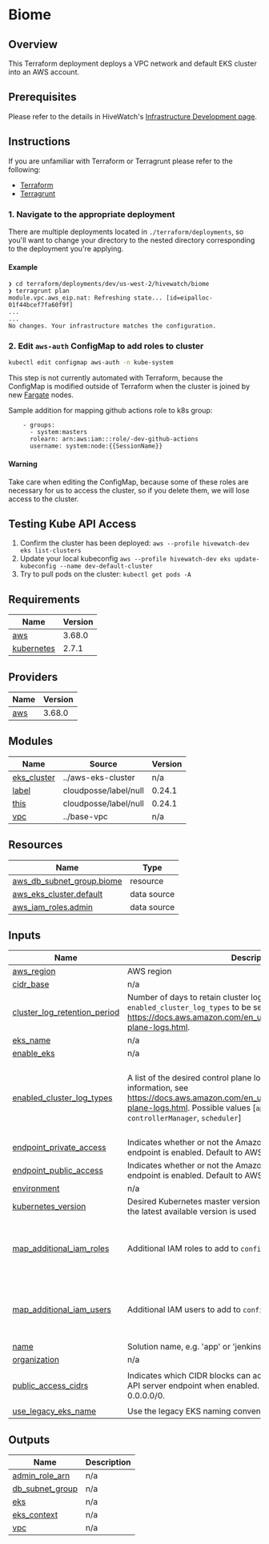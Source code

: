 # Biome

## Overview
This Terraform deployment deploys a VPC network and default EKS cluster into an AWS account.

## Prerequisites
Please refer to the details in HiveWatch's [Infrastructure Development page](https://hivewatch.atlassian.net/wiki/spaces/EN/pages/819232793).

## Instructions
If you are unfamiliar with Terraform or Terragrunt please refer to the following:
- [Terraform](https://hivewatch.atlassian.net/wiki/spaces/EN/pages/819331088)
- [Terragrunt](https://hivewatch.atlassian.net/wiki/spaces/EN/pages/819363851)

### 1. Navigate to the appropriate deployment

There are multiple deployments located in `./terraform/deployments`, so you'll want to change your directory to the nested directory corresponding to the deployment you're applying.

#### Example

```
❯ cd terraform/deployments/dev/us-west-2/hivewatch/biome
❯ terragrunt plan
module.vpc.aws_eip.nat: Refreshing state... [id=eipalloc-01f44bcef7fa60f9f]
...
...
No changes. Your infrastructure matches the configuration.
```

### 2. Edit `aws-auth` ConfigMap to add roles to cluster

```sh
kubectl edit configmap aws-auth -n kube-system
```

This step is not currently automated with Terraform, because the ConfigMap
is modified outside of Terraform when
the cluster is joined by new [Fargate](https://aws.amazon.com/fargate/)
nodes.

Sample addition for mapping github actions role to k8s group:

```
    - groups:
      - system:masters
      rolearn: arn:aws:iam:::role/-dev-github-actions
      username: system:node:{{SessionName}}
```

#### Warning

Take care when editing the ConfigMap, because some of these roles are
necessary for us to access the cluster, so if you delete them, we will lose
access to the cluster.

## Testing Kube API Access
1. Confirm the cluster has been deployed: `aws --profile hivewatch-dev eks list-clusters`
2. Update your local kubeconfig `aws --profile hivewatch-dev eks update-kubeconfig --name dev-default-cluster`
3. Try to pull pods on the cluster: `kubectl get pods -A`

<!-- BEGIN_TF_DOCS -->
## Requirements

| Name | Version |
|------|---------|
| <a name="requirement_aws"></a> [aws](#requirement\_aws) | 3.68.0 |
| <a name="requirement_kubernetes"></a> [kubernetes](#requirement\_kubernetes) | 2.7.1 |

## Providers

| Name | Version |
|------|---------|
| <a name="provider_aws"></a> [aws](#provider\_aws) | 3.68.0 |

## Modules

| Name | Source | Version |
|------|--------|---------|
| <a name="module_eks_cluster"></a> [eks\_cluster](#module\_eks\_cluster) | ../aws-eks-cluster | n/a |
| <a name="module_label"></a> [label](#module\_label) | cloudposse/label/null | 0.24.1 |
| <a name="module_this"></a> [this](#module\_this) | cloudposse/label/null | 0.24.1 |
| <a name="module_vpc"></a> [vpc](#module\_vpc) | ../base-vpc | n/a |

## Resources

| Name | Type |
|------|------|
| [aws_db_subnet_group.biome](https://registry.terraform.io/providers/hashicorp/aws/3.68.0/docs/resources/db_subnet_group) | resource |
| [aws_eks_cluster.default](https://registry.terraform.io/providers/hashicorp/aws/3.68.0/docs/data-sources/eks_cluster) | data source |
| [aws_iam_roles.admin](https://registry.terraform.io/providers/hashicorp/aws/3.68.0/docs/data-sources/iam_roles) | data source |

## Inputs

| Name | Description | Type | Default | Required |
|------|-------------|------|---------|:--------:|
| <a name="input_aws_region"></a> [aws\_region](#input\_aws\_region) | AWS region | `string` | n/a | yes |
| <a name="input_cidr_base"></a> [cidr\_base](#input\_cidr\_base) | n/a | `string` | n/a | yes |
| <a name="input_cluster_log_retention_period"></a> [cluster\_log\_retention\_period](#input\_cluster\_log\_retention\_period) | Number of days to retain cluster logs. Requires `enabled_cluster_log_types` to be set. See https://docs.aws.amazon.com/en_us/eks/latest/userguide/control-plane-logs.html. | `number` | `0` | no |
| <a name="input_eks_name"></a> [eks\_name](#input\_eks\_name) | n/a | `string` | `"default"` | no |
| <a name="input_enable_eks"></a> [enable\_eks](#input\_enable\_eks) | n/a | `bool` | `true` | no |
| <a name="input_enabled_cluster_log_types"></a> [enabled\_cluster\_log\_types](#input\_enabled\_cluster\_log\_types) | A list of the desired control plane logging to enable. For more information, see https://docs.aws.amazon.com/en_us/eks/latest/userguide/control-plane-logs.html. Possible values [`api`, `audit`, `authenticator`, `controllerManager`, `scheduler`] | `list(string)` | <pre>[<br>  "api",<br>  "audit",<br>  "authenticator",<br>  "controllerManager",<br>  "scheduler"<br>]</pre> | no |
| <a name="input_endpoint_private_access"></a> [endpoint\_private\_access](#input\_endpoint\_private\_access) | Indicates whether or not the Amazon EKS private API server endpoint is enabled. Default to AWS EKS resource and it is false | `bool` | `true` | no |
| <a name="input_endpoint_public_access"></a> [endpoint\_public\_access](#input\_endpoint\_public\_access) | Indicates whether or not the Amazon EKS public API server endpoint is enabled. Default to AWS EKS resource and it is true | `bool` | `true` | no |
| <a name="input_environment"></a> [environment](#input\_environment) | n/a | `string` | n/a | yes |
| <a name="input_kubernetes_version"></a> [kubernetes\_version](#input\_kubernetes\_version) | Desired Kubernetes master version. If you do not specify a value, the latest available version is used | `string` | `""` | no |
| <a name="input_map_additional_iam_roles"></a> [map\_additional\_iam\_roles](#input\_map\_additional\_iam\_roles) | Additional IAM roles to add to `config-map-aws-auth` ConfigMap | <pre>list(object({<br>    rolearn  = string<br>    username = string<br>    groups   = list(string)<br>  }))</pre> | `[]` | no |
| <a name="input_map_additional_iam_users"></a> [map\_additional\_iam\_users](#input\_map\_additional\_iam\_users) | Additional IAM users to add to `config-map-aws-auth` ConfigMap | <pre>list(object({<br>    userarn  = string<br>    username = string<br>    groups   = list(string)<br>  }))</pre> | `[]` | no |
| <a name="input_name"></a> [name](#input\_name) | Solution name, e.g. 'app' or 'jenkins' | `string` | `"default"` | no |
| <a name="input_organization"></a> [organization](#input\_organization) | n/a | `string` | n/a | yes |
| <a name="input_public_access_cidrs"></a> [public\_access\_cidrs](#input\_public\_access\_cidrs) | Indicates which CIDR blocks can access the Amazon EKS public API server endpoint when enabled. EKS defaults this to a list with 0.0.0.0/0. | `list(string)` | <pre>[<br>  "0.0.0.0/0"<br>]</pre> | no |
| <a name="input_use_legacy_eks_name"></a> [use\_legacy\_eks\_name](#input\_use\_legacy\_eks\_name) | Use the legacy EKS naming convention: dev-default-cluster | `bool` | `false` | no |

## Outputs

| Name | Description |
|------|-------------|
| <a name="output_admin_role_arn"></a> [admin\_role\_arn](#output\_admin\_role\_arn) | n/a |
| <a name="output_db_subnet_group"></a> [db\_subnet\_group](#output\_db\_subnet\_group) | n/a |
| <a name="output_eks"></a> [eks](#output\_eks) | n/a |
| <a name="output_eks_context"></a> [eks\_context](#output\_eks\_context) | n/a |
| <a name="output_vpc"></a> [vpc](#output\_vpc) | n/a |
<!-- END_TF_DOCS -->